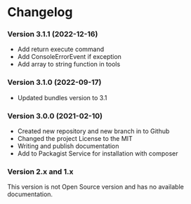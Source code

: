 Changelog
=========

### Version 3.1.1 (2022-12-16)
* Add return execute command
* Add ConsoleErrorEvent if exception
* Add array to string function in tools

### Version 3.1.0 (2022-09-17)
* Updated bundles version to 3.1

### Version 3.0.0 (2021-02-10)
* Created new repository and new branch in to Github
* Changed the project License to the MIT
* Writing and publish documentation
* Add to Packagist Service for installation with composer

### Version 2.x and 1.x
This version is not Open Source version and has no available documentation.